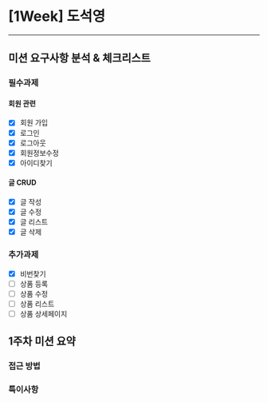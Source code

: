 # [1Week] 도석영
***

## 미션 요구사항 분석 & 체크리스트
### 필수과제
#### 회원 관련
- [x] 회원 가입
- [x] 로그인
- [x] 로그아웃
- [x] 회원정보수정
- [x] 아이디찾기

#### 글 CRUD
- [x] 글 작성
- [x] 글 수정
- [x] 글 리스트
- [x] 글 삭제

### 추가과제
- [x] 비번찾기
- [ ] 상품 등록
- [ ] 상품 수정
- [ ] 상품 리스트
- [ ] 상품 상세페이지

## 1주차 미션 요약
### 접근 방법

### 특이사항

